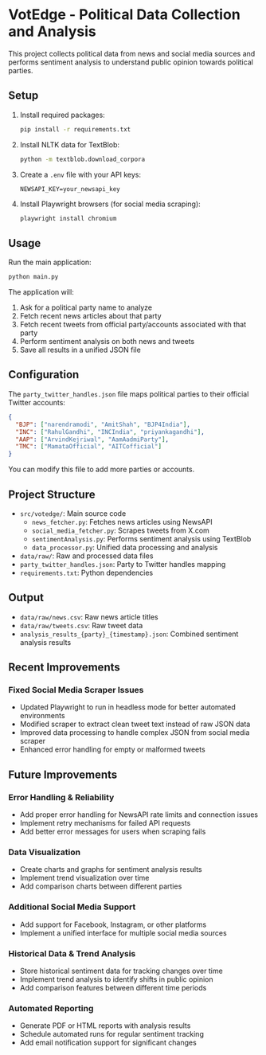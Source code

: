 # VotEdge - Political Data Collection and Analysis

This project collects political data from news and social media sources and performs sentiment analysis to understand public opinion towards political parties.

## Setup

1. Install required packages:
   ```bash
   pip install -r requirements.txt
   ```

2. Install NLTK data for TextBlob:
   ```bash
   python -m textblob.download_corpora
   ```

3. Create a `.env` file with your API keys:
   ```env
   NEWSAPI_KEY=your_newsapi_key
   ```

4. Install Playwright browsers (for social media scraping):
   ```bash
   playwright install chromium
   ```

## Usage

Run the main application:
```bash
python main.py
```

The application will:
1. Ask for a political party name to analyze
2. Fetch recent news articles about that party
3. Fetch recent tweets from official party/accounts associated with that party
4. Perform sentiment analysis on both news and tweets
5. Save all results in a unified JSON file

## Configuration

The `party_twitter_handles.json` file maps political parties to their official Twitter accounts:
```json
{
  "BJP": ["narendramodi", "AmitShah", "BJP4India"],
  "INC": ["RahulGandhi", "INCIndia", "priyankagandhi"],
  "AAP": ["ArvindKejriwal", "AamAadmiParty"],
  "TMC": ["MamataOfficial", "AITCofficial"]
}
```

You can modify this file to add more parties or accounts.

## Project Structure

- `src/votedge/`: Main source code
  - `news_fetcher.py`: Fetches news articles using NewsAPI
  - `social_media_fetcher.py`: Scrapes tweets from X.com
  - `sentimentAnalysis.py`: Performs sentiment analysis using TextBlob
  - `data_processor.py`: Unified data processing and analysis
- `data/raw/`: Raw and processed data files
- `party_twitter_handles.json`: Party to Twitter handles mapping
- `requirements.txt`: Python dependencies

## Output

- `data/raw/news.csv`: Raw news article titles
- `data/raw/tweets.csv`: Raw tweet data
- `analysis_results_{party}_{timestamp}.json`: Combined sentiment analysis results

## Recent Improvements

### Fixed Social Media Scraper Issues
- Updated Playwright to run in headless mode for better automated environments
- Modified scraper to extract clean tweet text instead of raw JSON data
- Improved data processing to handle complex JSON from social media scraper
- Enhanced error handling for empty or malformed tweets

## Future Improvements

### Error Handling & Reliability
- Add proper error handling for NewsAPI rate limits and connection issues
- Implement retry mechanisms for failed API requests
- Add better error messages for users when scraping fails

### Data Visualization
- Create charts and graphs for sentiment analysis results
- Implement trend visualization over time
- Add comparison charts between different parties

### Additional Social Media Support
- Add support for Facebook, Instagram, or other platforms
- Implement a unified interface for multiple social media sources

### Historical Data & Trend Analysis
- Store historical sentiment data for tracking changes over time
- Implement trend analysis to identify shifts in public opinion
- Add comparison features between different time periods

### Automated Reporting
- Generate PDF or HTML reports with analysis results
- Schedule automated runs for regular sentiment tracking
- Add email notification support for significant changes


